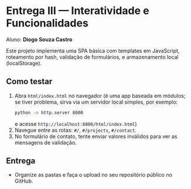# Entrega III — Interatividade e Funcionalidades

Aluno: **Diogo Souza Castro**

Este projeto implementa uma SPA básica com templates em JavaScript, roteamento por hash, validação de formulários, e armazenamento local (localStorage).

## Como testar
1. Abra `html/index.html` no navegador (é uma app baseada em módulos; se tiver problema, sirva via um servidor local simples, por exemplo:
   ```bash
   python -m http.server 8000
   ```
   e acesse `http://localhost:8000/html/index.html`)
2. Navegue entre as rotas: `#/`, `#/projects`, `#/contact`.
3. No formulário de contato, tente enviar valores inválidos para ver as mensagens de validação.

## Entrega
- Organize as pastas e faça o upload no seu repositório público no GitHub.
